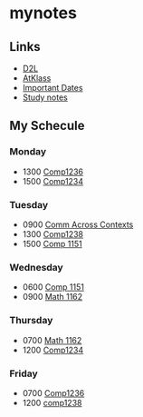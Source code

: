 # mynotes
## Links
- [D2L](https://learn.georgebrown.ca)
- [AtKlass](https://app.atklass.com)
- [Important Dates](https://www.georgebrown.ca/current-students/important-dates?term=27246&category=131)
- [Study notes](https://spoiled72.github.io/mynotes/comp1238.md)
## My Schecule
### Monday
- 1300 [Comp1236](https://learn.georgebrown.ca/d2l/home/337951)
- 1500 [Comp1234](https://learn.georgebrown.ca/d2l/home/342901)
### Tuesday
- 0900 [Comm Across Contexts](https://learn.georgebrown.ca/d2l/home/325160)
- 1300 [Comp1238](https://learn.georgebrown.ca/d2l/home/334969)
- 1500 [Comp 1151](https://learn.georgebrown.ca/d2l/home/335101)
### Wednesday
- 0600 [Comp 1151](https://learn.georgebrown.ca/d2l/home/335101)
- 0900 [Math 1162](https://learn.georgebrown.ca/d2l/home/331954)
### Thursday
- 0700 [Math 1162](https://learn.georgebrown.ca/d2l/home/331954)
- 1200 [Comp1234](https://learn.georgebrown.ca/d2l/home/342901)
### Friday
- 0700 [Comp1236](https://learn.georgebrown.ca/d2l/home/337951)
- 1200 [comp1238](https://learn.georgebrown.ca/d2l/home/334969)
